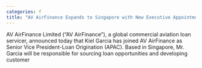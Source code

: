 ```yaml
---
categories: f
title: "AV AirFinance Expands to Singapore with New Executive Appointment"
---
```

AV AirFinance Limited (“AV AirFinance”), a global commercial aviation loan servicer, announced today that Kiel Garcia has joined AV AirFinance as Senior Vice President-Loan Origination (APAC). Based in Singapore, Mr. Garcia will be responsible for sourcing loan opportunities and developing customer 
